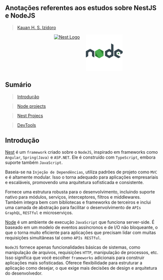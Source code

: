 ## Anotações referentes aos estudos sobre NestJS e NodeJS

> [Kauan H. S. Izidoro](www.linkedin.com/in/kauanizidoro)

<div style="display: inline-flex; justify-content: center;">
  <a href="http://nestjs.com/" target="_blank" style="margin-left: 160px">
    <img src="https://nestjs.com/img/logo-small.svg" width="120" alt="Nest Logo" />
  </a>
  <a href="http://nestjs.com/" target="_blank" style="margin-left: 20px;">
    <img src="img/icons8-nodejs-480.svg" width="120" alt="Node Logo" />
  </a>
</div>

## Sumário

> [Introdução](#introdução) 

> [Node projects](/report/node-projects.md)

> [Nest Projecs](/report/nest-projects.md)

> [DevTools](/report/devtools.md)


## Introdução 

[Nest](https://nestjs.com/) é um `framework` criado sobre o `NodeJS`, inspirado em frameworks como `Angular`, `Spring(Java)` e `ASP.NET`. Ele é construído com `TypeScript`, embora suporte também `JavaScript`.

Baseia-se na `Injeção de Dependências`, utiliza padrões de projeto como `MVC` e é altamente modular. Isso o torna adequado para aplicações empresariais e escaláveis, promovendo uma arquitetura sofisticada e consistente. 

Fornece uma estrutura robusta para o desenvolvimento, incluindo suporte nativo para módulos, serviços, interceptores, filtros e middlewares. Também integra bem com bibliotecas e frameworks de terceiros e inclui uma camada de abstração para facilitar o desenvolvimento de `APIs GraphQL`, `RESTful` e microserviços.


[Node](https://nodejs.org/en) é um ambiente de execução `JavaScript` que funciona server-side. É baseado em um modelo de eventos assíncronos e de I/O não bloqueante, o que o torna muito eficiente para aplicações que precisam lidar com muitas requisições simultâneas tal como `APIs RESTful`.

`NodeJS` fornece apenas funcionalidades básicas de sistemas, como manipulação de arquivos, requisições `HTTP`, manipulação de processos, etc. Isso significa que você escolher `frameworks` adicionais para construir aplicações mais sofisticadas. Oferece flexibilidade para estruturar a aplicação como desejar, o que exige mais decisões de design e arquitetura do desenvolvedor. 
